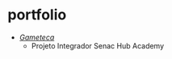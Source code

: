 # portfolio

* _[Gameteca](https://github.com/tatianakobayashi/projetoIntegradorJogosDigitais)_
  * Projeto Integrador Senac Hub Academy

